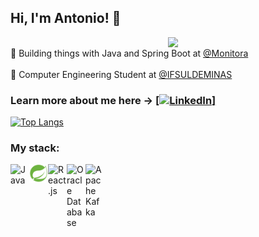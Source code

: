 ## Hi, I'm Antonio! 👋

<img align="right" width="50%" src="http://cdn.lowgif.com/full/0cdbe2e378c7871e-.gif"/>

<br/>💼 Building things with Java and Spring Boot at [@Monitora](https://www.monitoratec.com.br/en) <br/>
<br/>🚀 Computer Engineering Student at [@IFSULDEMINAS](https://portal.pcs.ifsuldeminas.edu.br/cursos-superiores/bacharelado/engenharia-da-computacao) <br/>

### Learn more about me here -> [[![LinkedIn](https://i.stack.imgur.com/gVE0j.png)]](https://www.linkedin.com/in/ammmaral)

[![Top Langs](https://github-readme-stats.vercel.app/api/top-langs/?username=ammmaral&layout=compact)](https://github.com/ammmaral/github-readme-stats)

### My stack:

<p>
   <img align="left" alt="Java" width="30px" src="https://user-images.githubusercontent.com/32443720/112219266-83441600-8c03-11eb-86db-9a02da9ea3ef.png"/>
  <img align="left" alt="Spring Boot" width="30px" src="https://raw.githubusercontent.com/github/explore/80688e429a7d4ef2fca1e82350fe8e3517d3494d/topics/spring-boot/spring-boot.png"/>
  <img align="left" alt="React.js" width="30px" src="https://upload.wikimedia.org/wikipedia/commons/thumb/a/a7/React-icon.svg/1200px-React-icon.svg.png" />
  <img align="left" alt="Oracle Database" width="30px" src="https://www.thatjeffsmith.com/wp-content/uploads/2014/12/sqldev_log_new.jpg" />
   <img align="left" alt="Apache Kafka" width="30px" src="https://upload.wikimedia.org/wikipedia/commons/thumb/0/05/Apache_kafka.svg/1261px-Apache_kafka.svg.png" />
</p>
